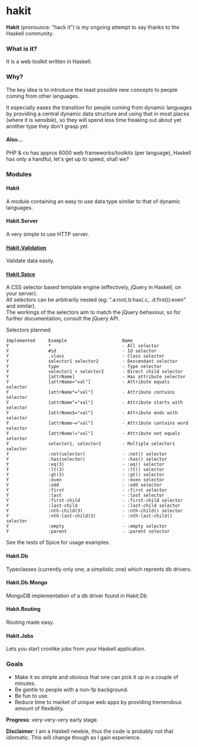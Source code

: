 hakit
======

**Hakit** (pronounce: "hack it") is my ongoing attempt to say thanks to the Haskell community.  

### What is it?
It is a web toolkit written in Haskell.

### Why?
The key idea is to introduce the least possible new concepts to people coming from other languages.

It especially eases the transition for people coming from dynamic languages by providing
a central dynamic data structure and using that in most places (where it is sensible),
so they will spend less time freaking out about yet another type they don't grasp yet.

#### Also...
PHP & co has approx 6000 web frameworks/toolkits (per language), Haskell has only a handful, let's get up
to speed, shall we?

### Modules

#### Hakit
A module containing an easy to use data type similar to that of dynamic languages.

#### Hakit.Server
A very simple to use HTTP server.

#### [Hakit.Validation](docs/validation)
Validate data easily.

#### [Hakit.Spice](docs/spice)
A CSS selector based template engine (effectively, jQuery in Haskell, on your server).  
All selectors can be arbitrarily nested (eg: ".a:not(.b:has(.c, .d:first)):even" and similar).  
The workings of the selectors aim to match the jQuery behaviour, so for further documentation, consult the jQuery API.

Selectors planned:

    Implemented     Example                     Name
    Y               *                           - All selector
    Y               #id                         - Id selector
    Y               .class                      - Class selector
    Y               selector1 selector2         - Descendant selector
    Y               type                        - Type selector
    Y               selector1 > selector2       - Direct child selector
    Y               [attrName]                  - Has attribute selector
    Y               [attrName="val"]            - Attribute equals selector
    Y               [attrName*="val"]           - Attribute contains selector
    Y               [attrName^="val"]           - Attribute starts with selector
    Y               [attrName$="val"]           - Attribute ends with selector
    Y               [attrName~="val"]           - Attribute contains word selector
    Y               [attrName!="val"]           - Attribute not equals selector
    Y               selector1, selector2        - Multiple selectors selector
    Y               :not(selector)              - :not() selector
    Y               :has(selector)              - :has() selector
    Y               :eq(3)                      - :eq() selector
    Y               :lt(3)                      - :lt() selector
    Y               :gt(3)                      - :gt() selector
    Y               :even                       - :even selector
    Y               :odd                        - :odd selector
    Y               :first                      - :first selector
    Y               :last                       - :last selector
    Y               :first-child                - :first-child selector
    Y               :last-child                 - :last-child selector
    Y               :nth-child(3)               - :nth-child() selector
    Y               :nth-last-child(3)          - :nth-last-child() selector
    Y               :empty                      - :empty selector
    Y               :parent                     - :parent selector

See the tests of Spice for usage examples.

#### Hakit.Db
Typeclasses (currently only one, a simplistic one) which reprents db drivers.

#### Hakit.Db.Mongo
MongoDB implementation of a db driver found in Hakit.Db

#### Hakit.Routing
Routing made easy.

#### Hakit.Jobs
Lets you start cronlike jobs from your Haskell application.

### Goals
- Make it so simple and obvious that one can pick it up in a couple of minutes.
- Be gentle to people with a non-fp background.
- Be fun to use.
- Reduce time to market of unique web apps by providing tremendous amount of flexibility.

**Progress**: very-very-very early stage.

**Disclaimer**: I am a Haskell newbie, thus the code is probably not that idiomatic. This will change though as I gain experience.
